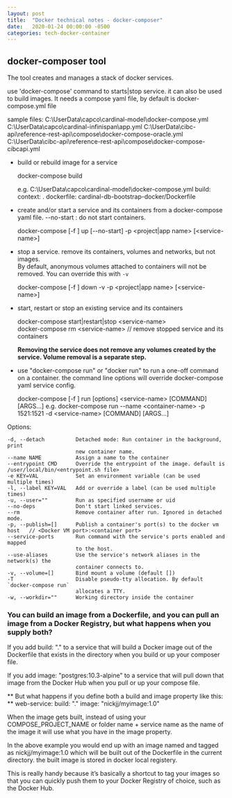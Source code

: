 ```yaml
---
layout: post
title:  "Docker technical notes - docker-composer"
date:   2020-01-24 00:00:00 -0500
categories: tech-docker-container
---
```


## docker-composer tool

The tool creates and manages a stack of docker services.

use 'docker-compose' command to starts|stop service. it can also be used to build images. It needs a compose yaml file, by default is docker-compose.yml file

sample files:
	C:\UserData\capco\cardinal-model\docker-compose.yml
	C:\UserData\capco\cardinal-infinispan\app.yml
	C:\UserData\cibc-api\reference-rest-api\compose\docker-compose-oracle.yml
	C:\UserData\cibc-api\reference-rest-api\compose\docker-compose-cibcapi.yml

- build or rebuild image for a service

	docker-compose build <service-name> 	
	
	e.g. C:\UserData\capco\cardinal-model\docker-compose.yml
		build:
		  context: .
		  dockerfile: cardinal-db-bootstrap-docker/Dockerfile

- create and/or start a service and its containers from a docker-compose yaml file. --no-start : do not start containers.
	
	docker-compose [-f <docker-compose yaml file>] up [--no-start] -p \<project|app name> [\<service-name>]

- stop a service. remove its containers, volumes and networks, but not images. 		
  By default, anonymous volumes attached to containers will not be removed. You can override this with `-v`
  
	docker-compose [-f <docker-compose yaml file>] down -v -p \<project|app name> [\<service-name>]	
	
- start, restart or stop an existing service and its containers

	docker-compose start|restart|stop \<service-name>  
	docker-compose rm \<service-name>  // remove stopped service and its containers
	
  **Removing the service does not remove any volumes created by the service. Volume removal is a separate step.**

- use "docker-compose run" or "docker run" to run a one-off command on a container. the command line options will override 		docker-compose yaml service config.

	docker-compose [-f <docker-compose yaml file>] run [options] \<service-name> [COMMAND] [ARGS...]
	e.g. 
	docker-compose run --name \<container-name> -p 1521:1521 -d \<service-name>	[COMMAND] [ARGS...]
	
Options:

    -d, --detach          Detached mode: Run container in the background, print
                          new container name.
    --name NAME           Assign a name to the container
    --entrypoint CMD      Override the entrypoint of the image.	default is /user/local/bin/<entrypoint.sh file>
    -e KEY=VAL            Set an environment variable (can be used multiple times)
    -l, --label KEY=VAL   Add or override a label (can be used multiple times)
    -u, --user=""         Run as specified username or uid
    --no-deps             Don't start linked services.
    --rm                  Remove container after run. Ignored in detached mode.
    -p, --publish=[]      Publish a container's port(s) to the docker vm host	// <Docker VM port>:<container port>
    --service-ports       Run command with the service's ports enabled and mapped
                          to the host.
    --use-aliases         Use the service's network aliases in the network(s) the
                          container connects to.
    -v, --volume=[]       Bind mount a volume (default [])	
    -T                    Disable pseudo-tty allocation. By default `docker-compose run`
                          allocates a TTY.
    -w, --workdir=""      Working directory inside the container
	
	
### You can build an image from a Dockerfile, and you can pull an image from a Docker Registry, but what happens when you supply both?  

If you add build: "." to a service that will build a Docker image out of the Dockerfile that exists in the directory when you build or up your composer file.

If you add image: "postgres:10.3-alpine" to a service that will pull down that image from the Docker Hub when you pull or up your compose file.	

** But what happens if you define both a build and image property like this: **
	web-service:
	  build: "."
	  image: "nickjj/myimage:1.0"

When the image gets built, instead of using your COMPOSE_PROJECT_NAME or folder name + service name as the name of the image it will use what you have in the image property.

In the above example you would end up with an image named and tagged as nickjj/myimage:1.0 which will be built out of the Dockerfile in the current directory. the built image is stored in docker local registery.

This is really handy because it’s basically a shortcut to tag your images so that you can quickly push them to your Docker Registry of choice, such as the Docker Hub.

